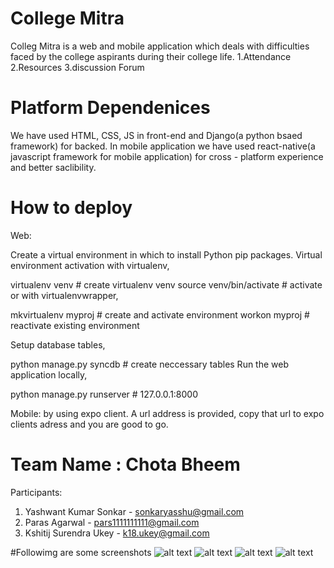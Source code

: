 # College Mitra
Colleg Mitra is a web and mobile application which deals with difficulties faced by the college aspirants during their college life.
1.Attendance
2.Resources
3.discussion Forum

# Platform Dependenices
We have used HTML, CSS, JS in front-end and Django(a python bsaed framework) for backed.
In mobile application we have used react-native(a javascript framework for mobile application) for cross - platform experience 
and better saclibility.

# How to deploy
Web:

Create a virtual environment in which to install Python pip packages. Virtual environment activation with virtualenv,

virtualenv venv          # create virtualenv venv
source venv/bin/activate # activate 
or with virtualenvwrapper,

mkvirtualenv myproj       # create and activate environment
workon myproj             # reactivate existing environment

Setup database tables,

python manage.py syncdb  # create neccessary tables
Run the web application locally,

python manage.py runserver # 127.0.0.1:8000

Mobile:
by using expo client.
A url address is provided, copy that url to expo clients adress and you are good to go.


# Team Name : Chota Bheem
Participants: 
1. Yashwant Kumar Sonkar - sonkaryasshu@gmail.com
2. Paras Agarwal - pars1111111111@gmail.com
3. Kshitij Surendra Ukey - k18.ukey@gmail.com

#Followimg are some screenshots
![alt text](https://github.com/kshtiijsu/college_life_hackdunhack/blob/master/img/1.PNG)
![alt text](https://github.com/kshtiijsu/college_life_hackdunhack/blob/master/img/2.PNG)
![alt text](https://github.com/kshtiijsu/college_life_hackdunhack/blob/master/img/3.PNG)
![alt text](https://github.com/kshtiijsu/college_life_hackdunhack/blob/master/img/4.PNG)

